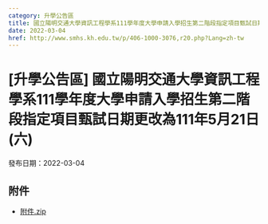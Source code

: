 ```yaml
---
category: 升學公告區
title: 國立陽明交通大學資訊工程學系111學年度大學申請入學招生第二階段指定項目甄試日期更改為111年5月21日(六)
date: 2022-03-04
href: http://www.smhs.kh.edu.tw/p/406-1000-3076,r20.php?Lang=zh-tw
---
```


# [升學公告區] 國立陽明交通大學資訊工程學系111學年度大學申請入學招生第二階段指定項目甄試日期更改為111年5月21日(六)

發布日期：2022-03-04



## 附件

- [附件.zip](https://www.smhs.kh.edu.tw/app/index.php?Action=downloadfile&file=WVhSMFlXTm9Melk1TDNCMFlWOHlPRFF6WHpjNU5qY3hNRFJmTmpjeE9USXVlbWx3&fname=DGGGROTSYWQO41XX50LKSWHGRK30OOLKDGUWTSKK4125MLVWKPROVTPOUSSSPKPO)

